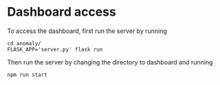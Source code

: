 # Dashboard access
To access the dashboard, first run the server by running
```
cd anomaly/
FLASK_APP='server.py' flask run
```

Then run the server by changing the directory to dashboard and running
```
npm run start
```